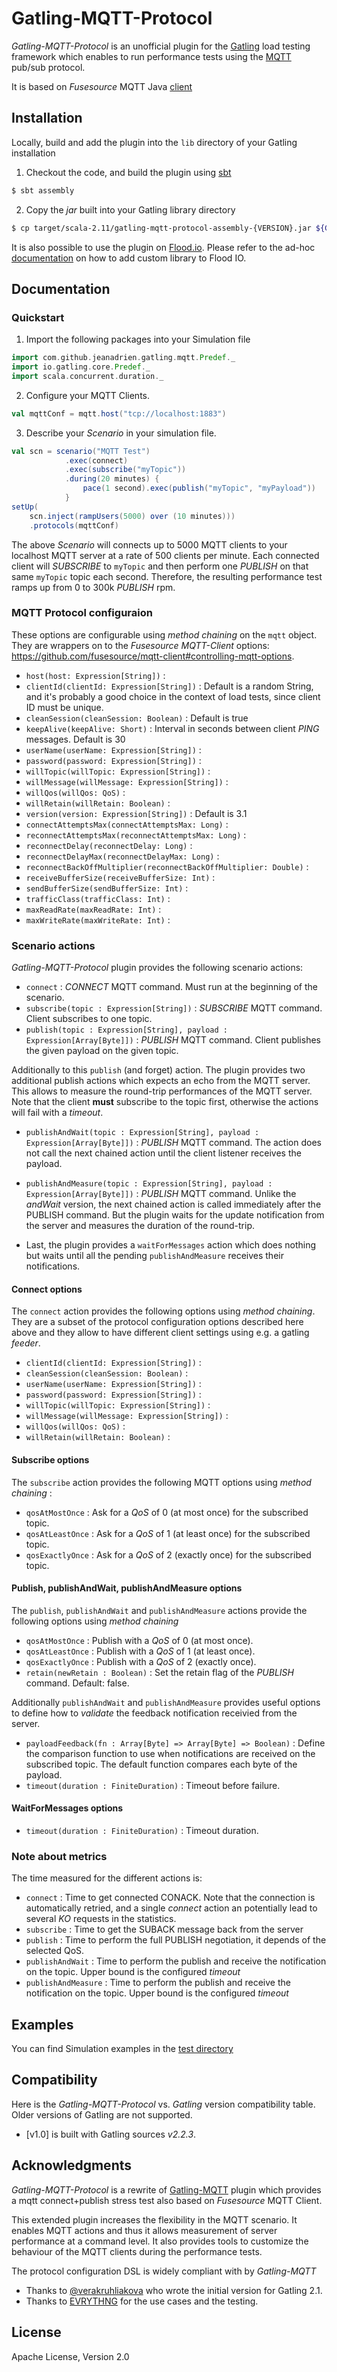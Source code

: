 # Gatling-MQTT-Protocol

_Gatling-MQTT-Protocol_ is an unofficial plugin for the [Gatling](http://gatling.io) load testing framework which enables 
to run performance tests using the [MQTT](http://mqtt.org/) pub/sub protocol.

It is based on _Fusesource_ MQTT Java [client](https://github.com/fusesource/mqtt-client)

## Installation

Locally, build and add the plugin into the `lib` directory of your Gatling installation

1. Checkout the code, and build the plugin using [sbt](http://www.scala-sbt.org/)

```bash
$ sbt assembly
```

2. Copy the _jar_ built into your Gatling library directory

```bash
$ cp target/scala-2.11/gatling-mqtt-protocol-assembly-{VERSION}.jar ${GATLING_HOME}/lib`
```

It is also possible to use the plugin on [Flood.io](https://flood.io/). 
Please refer to the ad-hoc [documentation](https://help.flood.io/docs/custom-libraries-on-grid-nodes) on how to
add custom library to Flood IO.

## Documentation

### Quickstart

1. Import the following packages into your Simulation file

```scala
import com.github.jeanadrien.gatling.mqtt.Predef._
import io.gatling.core.Predef._
import scala.concurrent.duration._
```

2. Configure your MQTT Clients.

```scala
val mqttConf = mqtt.host("tcp://localhost:1883")
```

3. Describe your _Scenario_ in your simulation file.

```scala
val scn = scenario("MQTT Test")
            .exec(connect)
            .exec(subscribe("myTopic"))
            .during(20 minutes) {
                pace(1 second).exec(publish("myTopic", "myPayload"))
            }
setUp(
    scn.inject(rampUsers(5000) over (10 minutes)))
    .protocols(mqttConf)
```

The above _Scenario_ will connects up to 5000 MQTT clients to your localhost MQTT server at a rate of 500 clients per minute.
Each connected client will _SUBSCRIBE_ to `myTopic` and then perform one _PUBLISH_ on that same `myTopic` topic each
second. Therefore, the resulting performance test ramps up from 0 to 300k _PUBLISH_ rpm. 

### MQTT Protocol configuraion

These options are configurable using _method chaining_ on the `mqtt` object. They are wrappers on to the _Fusesource MQTT-Client_ 
options: https://github.com/fusesource/mqtt-client#controlling-mqtt-options.

* `host(host: Expression[String])` :
* `clientId(clientId: Expression[String])` : Default is a random String, and it's probably a good choice in the context
 of load tests, since client ID must be unique.
* `cleanSession(cleanSession: Boolean)` : Default is true
* `keepAlive(keepAlive: Short)` : Interval in seconds between client _PING_ messages. Default is 30
* `userName(userName: Expression[String])` :
* `password(password: Expression[String])` :
* `willTopic(willTopic: Expression[String])` :
* `willMessage(willMessage: Expression[String])` :
* `willQos(willQos: QoS)` :
* `willRetain(willRetain: Boolean)` :
* `version(version: Expression[String])` : Default is 3.1
* `connectAttemptsMax(connectAttemptsMax: Long)` :
* `reconnectAttemptsMax(reconnectAttemptsMax: Long)` :
* `reconnectDelay(reconnectDelay: Long)` :
* `reconnectDelayMax(reconnectDelayMax: Long)` :
* `reconnectBackOffMultiplier(reconnectBackOffMultiplier: Double)` :
* `receiveBufferSize(receiveBufferSize: Int)` :
* `sendBufferSize(sendBufferSize: Int)` :
* `trafficClass(trafficClass: Int)` :
* `maxReadRate(maxReadRate: Int)` :
* `maxWriteRate(maxWriteRate: Int)` :

### Scenario actions

_Gatling-MQTT-Protocol_ plugin provides the following scenario actions:

* `connect` : _CONNECT_ MQTT command. Must run at the beginning of the scenario.
* `subscribe(topic : Expression[String])` : _SUBSCRIBE_ MQTT command. Client subscribes to one topic.
* `publish(topic : Expression[String], payload : Expression[Array[Byte]])` : _PUBLISH_ MQTT command. Client publishes
the given payload on the given topic.

Additionally to this `publish` (and forget) action. The plugin provides two additional publish actions which expects
an echo from the MQTT server. This allows to measure the round-trip performances of the MQTT server.
Note that the client __must__ subscribe to the topic first, otherwise the actions will fail with a _timeout_.

* `publishAndWait(topic : Expression[String], payload : Expression[Array[Byte]])` : _PUBLISH_ MQTT command. The action
does not call the next chained action until the client listener receives the payload. 
* `publishAndMeasure(topic : Expression[String], payload : Expression[Array[Byte]])` : _PUBLISH_ MQTT command. Unlike
the _andWait_ version, the next chained action is called immediately after the PUBLISH command. But the plugin waits
for the update notification from the server and measures the duration of the round-trip.

* Last, the plugin provides a `waitForMessages` action which does nothing but waits until all the pending `publishAndMeasure`
receives their notifications.

#### Connect options

The `connect` action provides the following options using _method chaining_. They are a subset of the protocol
configuration options described here above and they allow to have different client settings using e.g. a gatling _feeder_. 

* `clientId(clientId: Expression[String])` :
* `cleanSession(cleanSession: Boolean)` :
* `userName(userName: Expression[String])` :
* `password(password: Expression[String])` :
* `willTopic(willTopic: Expression[String])` :
* `willMessage(willMessage: Expression[String])` :
* `willQos(willQos: QoS)` :
* `willRetain(willRetain: Boolean)` :

#### Subscribe options

The `subscribe` action provides the following MQTT options using _method chaining_ :

* `qosAtMostOnce` : Ask for a _QoS_ of 0 (at most once) for the subscribed topic. 
* `qosAtLeastOnce` : Ask for a _QoS_ of 1 (at least once) for the subscribed topic.
* `qosExactlyOnce` : Ask for a _QoS_ of 2 (exactly once) for the subscribed topic.


#### Publish, publishAndWait, publishAndMeasure options

The `publish`, `publishAndWait` and `publishAndMeasure` actions provide the following options using _method chaining_

* `qosAtMostOnce` : Publish with a _QoS_ of 0 (at most once).
* `qosAtLeastOnce` : Publish with a _QoS_ of 1 (at least once).
* `qosExactlyOnce` : Publish with a _QoS_ of 2 (exactly once).
* `retain(newRetain : Boolean)` : Set the retain flag of the _PUBLISH_ command. Default: false.

Additionally `publishAndWait` and `publishAndMeasure` provides useful options to define how to _validate_ the
feedback notification receivied from the server.

* `payloadFeedback(fn : Array[Byte] => Array[Byte] => Boolean)` : Define the comparison function to use when notifications
are received on the subscribed topic. The default function compares each byte of the payload.
* `timeout(duration : FiniteDuration)` : Timeout before failure.

#### WaitForMessages options

* `timeout(duration : FiniteDuration)` : Timeout duration.

### Note about metrics

The time measured for the different actions is:

* `connect` : Time to get connected CONACK. Note that the connection is automatically retried, and a single _connect_
action an potentially lead to several _KO_ requests in the statistics.
* `subscribe` : Time to get the SUBACK message back from the server
* `publish` : Time to perform the full PUBLISH negotiation, it depends of the selected QoS. 
* `publishAndWait` : Time to perform the publish and receive the notification on the topic. Upper bound is the configured _timeout_
* `publishAndMeasure` : Time to perform the publish and receive the notification on the topic. Upper bound is the configured _timeout_

## Examples

You can find Simulation examples in the [test directory](test/scala)

## Compatibility

Here is the _Gatling-MQTT-Protocol_ vs. _Gatling_ version compatibility table.
Older versions of Gatling are not supported.

* [v1.0] is built with Gatling sources _v2.2.3_. 

## Acknowledgments

_Gatling-MQTT-Protocol_ is a rewrite of [Gatling-MQTT](https://github.com/mnogu/gatling-mqtt) plugin which provides a mqtt connect+publish
stress test also based on _Fusesource_ MQTT Client. 

This extended plugin increases the flexibility in the MQTT scenario. It enables MQTT actions and thus it allows measurement 
 of server performance at a command level. It also provides tools to customize 
 the behaviour of the MQTT clients during the performance tests. 

The protocol configuration DSL is widely compliant with by _Gatling-MQTT_

* Thanks to [@verakruhliakova](https://github.com/verakruhliakova) who wrote the initial version for Gatling 2.1.
* Thanks to [EVRYTHNG](https://evrythng.com/) for the use cases and the testing.

## License

Apache License, Version 2.0